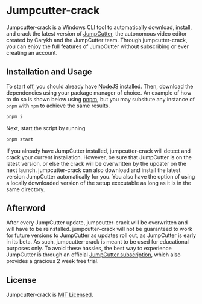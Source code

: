 # Jumpcutter-crack

Jumpcutter-crack is a Windows CLI tool to automatically download, install, and crack the latest version of [JumpCutter](https://jumpcutter.com/), the autonomous video editor created by Carykh and the JumpCutter team. Through jumpcutter-crack, you can enjoy the full features of JumpCutter without subscribing or ever creating an account.

## Installation and Usage

To start off, you should already have [NodeJS](https://nodejs.org) installed. Then, download the dependencies using your package manager of choice. An example of how to do so is shown below using [pnpm](https://pnpm.io), but you may subsitute any instance of `pnpm` with `npm` to achieve the same results.

```bash
pnpm i
```

Next, start the script by running

```bash
pnpm start
```

If you already have JumpCutter installed, jumpcutter-crack will detect and crack your current installation. However, be sure that JumpCutter is on the latest version, or else the crack will be overwritten by the updater on the next launch. jumpcutter-crack can also download and install the latest version JumpCutter automatically for you. You also have the option of using a locally downloaded version of the setup executable as long as it is in the same directory.

## Afterword

After every JumpCutter update, jumpcutter-crack will be overwritten and will have to be reinstalled. jumpcutter-crack will not be guaranteed to work for future versions to JumpCutter as updates roll out, as JumpCutter is early in its beta. As such, jumpcutter-crack is meant to be used for educational purposes only. To avoid these hassles, the best way to experience JumpCutter is through an official [JumpCutter subscription](https://jumpcutter.com/pricing), which also provides a gracious 2 week free trial.

## License

Jumpcutter-crack is [MIT Licensed](https://github.com/dylan-dang/jumpcutter-crack/blob/master/LICENSE).
